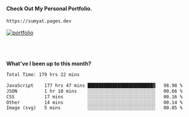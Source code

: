 #### Check Out My Personal Portfolio.
````bash
https://sumyat.pages.dev
````

<a href='https://sumyat.pages.dev/'>
    <img src='https://github.com/sumyat-aung/sumyat-aung/assets/108873224/c9b4f2be-c585-4dd3-84e1-692c3854a6d8' alt='portfolio' align='center' />
</a>


<br />
<br />


<br />
<br />

**What've I been up to this month?**

<!--START_SECTION:waka-->

```txt
Total Time: 179 hrs 22 mins

JavaScript    177 hrs 47 mins ████████████████████████▓   98.98 %
JSON          1 hr 10 mins    ░░░░░░░░░░░░░░░░░░░░░░░░░   00.66 %
CSS           17 mins         ░░░░░░░░░░░░░░░░░░░░░░░░░   00.16 %
Other         14 mins         ░░░░░░░░░░░░░░░░░░░░░░░░░   00.14 %
Image (svg)   5 mins          ░░░░░░░░░░░░░░░░░░░░░░░░░   00.05 %
```

<!--END_SECTION:waka-->





